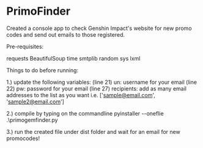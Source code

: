 # PrimoFinder

Created a console app to check Genshin Impact's website for new promo codes and send out emails to those registered.

Pre-requisites:

requests
BeautifulSoup
time
smtplib
random
sys
lxml




Things to do before running:

1.) update the following variables:
      (line 21) un: username for your email 
      (line 22) pw: password for your email 
      (line 27) recipients: add as many email addresses to the list as you want i.e. ['sample@email.com', 'sample2@email.com']
      
2.) compile by typing on the commandline pyinstaller --oneflie .\primogemfinder.py

3.) run the created file under dist folder and wait for an email for new promocodes!

